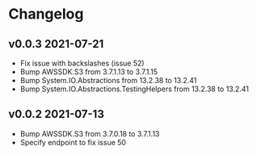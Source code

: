 # Changelog

## v0.0.3 2021-07-21

- Fix issue with backslashes (issue 52)
- Bump AWSSDK.S3 from 3.7.1.13 to 3.7.1.15
- Bump System.IO.Abstractions from 13.2.38 to 13.2.41
- Bump System.IO.Abstractions.TestingHelpers from 13.2.38 to 13.2.41

## v0.0.2 2021-07-13

- Bump AWSSDK.S3 from 3.7.0.18 to 3.7.1.13
- Specify endpoint to fix issue 50

